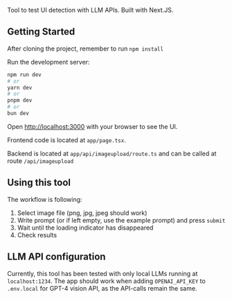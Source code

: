 Tool to test UI detection with LLM APIs. Built with Next.JS.

## Getting Started

After cloning the project, remember to run `npm install`

Run the development server:

```bash
npm run dev
# or
yarn dev
# or
pnpm dev
# or
bun dev
```

Open [http://localhost:3000](http://localhost:3000) with your browser to see the UI.

Frontend code is located at `app/page.tsx`.

Backend is located at `app/api/imageupload/route.ts` and can be called at route `/api/imageupload`

## Using this tool

The workflow is following:

1. Select image file (png, jpg, jpeg should work)
2. Write prompt (or if left empty, use the example prompt) and press `submit`
3. Wait until the loading indicator has disappeared
4. Check results

## LLM API configuration

Currently, this tool has been tested with only local LLMs running at `localhost:1234`. The app should work when adding `OPENAI_API_KEY` to `.env.local` for GPT-4 vision API, as the API-calls remain the same.
